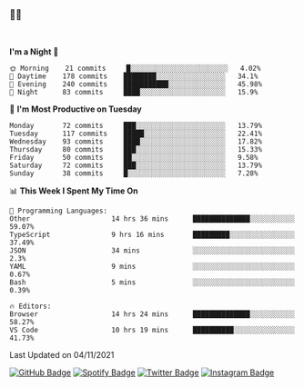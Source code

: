 ### 🤙🍺

<!-- <a href="https://github-readme-stats.vercel.app/api?username=hzak2xx&count_private=true&show_icons=true&theme=dracula">
  <img align="center" src="https://github-readme-stats.vercel.app/api?username=hzak2xx&count_private=true&show_icons=true&theme=dracula" />
</a>
</br> -->
</br>

<!--START_SECTION:waka-->
**I'm a Night 🦉** 

```text
🌞 Morning    21 commits     █░░░░░░░░░░░░░░░░░░░░░░░░   4.02% 
🌆 Daytime    178 commits    ████████░░░░░░░░░░░░░░░░░   34.1% 
🌃 Evening    240 commits    ███████████░░░░░░░░░░░░░░   45.98% 
🌙 Night      83 commits     ████░░░░░░░░░░░░░░░░░░░░░   15.9%

```
📅 **I'm Most Productive on Tuesday** 

```text
Monday       72 commits     ███░░░░░░░░░░░░░░░░░░░░░░   13.79% 
Tuesday      117 commits    █████░░░░░░░░░░░░░░░░░░░░   22.41% 
Wednesday    93 commits     ████░░░░░░░░░░░░░░░░░░░░░   17.82% 
Thursday     80 commits     ███░░░░░░░░░░░░░░░░░░░░░░   15.33% 
Friday       50 commits     ██░░░░░░░░░░░░░░░░░░░░░░░   9.58% 
Saturday     72 commits     ███░░░░░░░░░░░░░░░░░░░░░░   13.79% 
Sunday       38 commits     █░░░░░░░░░░░░░░░░░░░░░░░░   7.28%

```


📊 **This Week I Spent My Time On** 

```text
💬 Programming Languages: 
Other                    14 hrs 36 mins      ██████████████░░░░░░░░░░░   59.07% 
TypeScript               9 hrs 16 mins       █████████░░░░░░░░░░░░░░░░   37.49% 
JSON                     34 mins             ░░░░░░░░░░░░░░░░░░░░░░░░░   2.3% 
YAML                     9 mins              ░░░░░░░░░░░░░░░░░░░░░░░░░   0.67% 
Bash                     5 mins              ░░░░░░░░░░░░░░░░░░░░░░░░░   0.39%

🔥 Editors: 
Browser                  14 hrs 24 mins      ██████████████░░░░░░░░░░░   58.27% 
VS Code                  10 hrs 19 mins      ██████████░░░░░░░░░░░░░░░   41.73%

```


 Last Updated on 04/11/2021
<!--END_SECTION:waka-->

[![GitHub Badge](https://img.shields.io/badge/GitHub-100000?style=for-the-badge&logo=github&logoColor=white)](https://github.com/hzak2xx)
[![Spotify Badge](https://img.shields.io/badge/Spotify-1ED760?&style=for-the-badge&logo=spotify&logoColor=white)](https://open.spotify.com/user/uf90s6sbbh75a1mt44clkhkvf)
[![Twitter Badge](https://img.shields.io/badge/Twitter-1DA1F2?style=for-the-badge&logo=twitter&logoColor=white)](https://twitter.com/hzak2xx)
[![Instagram Badge](https://img.shields.io/badge/Instagram-E4405F?style=for-the-badge&logo=instagram&logoColor=white)](https://www.instagram.com/hzak2xx/)
